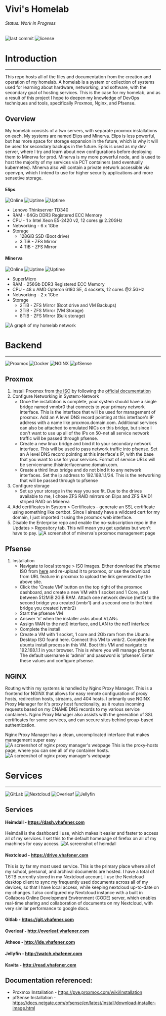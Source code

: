 # Vivi's Homelab

<!-- ANCHOR: introduction -->
###### Status: Work in Progress
![last commit](https://img.shields.io/github/last-commit/viv-codes/homelab)
![license](https://img.shields.io/github/license/viv-codes/homelab)


# Introduction
---
This repo hosts all of the files and documentation from the creation and operation of my homelab. A homelab is a system or collection of systems used for learning about hardware, networking, and software, with the secondary goal of hosting services. This is the case for my homelab, and as a result of this project I hope to deepen my knowledge of DevOps techniques and tools, specifically Proxmox, Nginx, and Pfsense.

## Overview
My homelab consists of a two servers, with separate proxmox installations on each. My systems are named Elips and Minerva. Elips is less powerful, but has more space for storage expansion in the future, which is why it will be used for secondary backups in the future. Eplis is used as my dev server, where I try and learn about new configurations before deploying them to Minerva for prod. Minerva is my more powerful node, and is used to host the majority of my services via PCT containers (and eventually kubernetes). Minerva also will contain a private network accessible via openvpn, which I intend to use for higher security applications and more sensetive storage.  
#### Elips
![Online](https://img.shields.io/uptimerobot/status/m790187873-2619a6e8222a7cd184383f39)
![Uptime](https://img.shields.io/uptimerobot/ratio/7/m790187873-2619a6e8222a7cd184383f39?label=Uptime%20-%20week)
![Uptime](https://img.shields.io/uptimerobot/ratio/m790187873-2619a6e8222a7cd184383f39?label=Uptime%20-%20Month)
* Lenovo Thinkserver TD340
* RAM - 64Gb DDR3 Registered ECC Memory
* CPU - 1 x Intel Xeon E5-2420 v2, 12 cores @ 2.20GHz
* Networking - 6 x 1Gbe
* Storage
  - 128GiB SSD (Boot drive)
  - 3 TiB - ZFS Mirror
  - 4 TiB - ZFS Mirror
#### Minerva
![Online](https://img.shields.io/uptimerobot/status/m790466602-0858f891fbe572951f707f6d)
![Uptime](https://img.shields.io/uptimerobot/ratio/7/m790466602-0858f891fbe572951f707f6d?label=Uptime%20-%20Week)
![Uptime](https://img.shields.io/uptimerobot/ratio/m790466602-0858f891fbe572951f707f6d?label=Uptime%20-%20Month)
* SuperMicro 
* RAM - 256Gb DDR3 Registered ECC Memory
* CPU - 48 x AMD Opteron 6180 SE, 4 sockets, 12 cores @2.5GHz
* Networking - 2 x 1Gbe
* Storage
  - 2TiB - ZFS Mirror (Boot drive and VM Backups)
  - 2TiB - ZFS Mirror (VM Storage)
  - 8TiB - ZFS Mirror (Bulk storage)

![A graph of my homelab network](/readme_assets/network.png)


# Backend
---
![Proxmox](https://a11ybadges.com/badge?logo=proxmox)
![Docker](https://a11ybadges.com/badge?logo=docker)
![NGINX](https://a11ybadges.com/badge?logo=nginx)
![pfSense](https://a11ybadges.com/badge?logo=pfsense)
<!-- ![OpenVPN](https://a11ybadges.com/badge?logo=openvpn)
 -->
## Proxmox
1. Install Proxmox from [the ISO](https://www.proxmox.com/en/downloads/category/iso-images-pve) by following the [official documentation ](https://pve.proxmox.com/wiki/Installation)
2. Configure Networking in System>Network
   - Once the installation is complete, your system should have a single bridge named vmnbr0 that connects to your primary network interface. This is the interface that will be used for management of proxmox. Add an A level DNS record pointing at this interface's IP address with a name like proxmox.domain.com. Additional services can also be attached to emulated NICs on this bridge, but since I don't want to use up all of the IPs on 50-net all service network traffic will be passed through pfsense.
   - Create a new linux bridge and bind it to your secondary network interface. This will be used to pass network traffic into pfsense. Set an A level DNS record pointing at this interface's IP, with the base that you want to use for your services. Format of service URLs will be servicename.thisinterfacename.domain.com.
   - Create a third linux bridge and do not bind it to any network interfaces. Set the ip address to 192.168.1.1/24. This is the networking that will be passed through to pfsense
3. Configure storage
   - Set up your storage in the way you see fit. Due to the drives available to me, I chose ZFS RAID mirrors on Elips and ZFS RAID1 striped RAID on Minerva
4. Add certificates in System > Certificates - generate an SSL certificate using something like certbot. Since I already have a wildcard cert for my domain, I just imported it using the proxmox web interface.
5. Disable the Enterprise repo and enable the no-subscription repo in the Updates > Repository tab. This will mean you get updates but won't have to pay.
![A screenshot of minerva's proxmox management page](/readme_assets/minerva.png)

## Pfsense
1. Installation
   - Navigate to local storage > ISO Images. Either download the pfsense ISO from [here](https://www.pfsense.org/download/) and re-upload it to proxmox, or use the download from URL feature in proxmox to upload the link generated by the above site.
   - Click the 'Create VM' button on the top right of the proxmox dashboard, and create a new VM with 1 socket and 1 Core, and between 512MiB 2GiB RAM. Attach one network device (net0) to the second bridge you created (vmbr1) and a second one to the third bridge you created (vmbr2)
   - Start the pfsense VM
   - Answer 'n' when the installer asks about VLANs
   - Assign WAN to the net0 interface, and LAN to the net1 interface
   - Complete the install
   - Create a VM with 1 socket, 1 core and 2Gb ram from the Ubuntu Desktop ISO found here. Connect this VM to vmbr2. Complete the ubuntu install process in this VM. Boot this VM and navigate to 192.168.1.1 in your browser. This is where you will manage pfsense. The default username is 'admin' and password is 'pfsense'. Enter these values and configure pfsense.


## NGINX
Routing within my systems is handled by Nginx Proxy Manager. This is a frontend for NGINX that allows for easy remote configuration of proxy hosts, redirection hosts, streams, and 404 hosts. I primarily use NGINX Proxy Manager for it's proxy host functionality, as it routes incoming requests based on my CNAME DNS records to my various service containers. Nginx Proxy Manager also assists with the generation of SSL certificates for some services, and can secure sites behind group-based authentication.

Nginx Proxy Manager has a clean, uncomplicated interface that makes management super easy
![A screenshot of nginx proxy manager's webpage](/readme_assets/npm.png)
This is the proxy-hosts page, where you can see all of my container hosts.
![A screenshot of nginx proxy manager's webpage](/readme_assets/npm1.png)



<!-- ## OpenVPN
 -->
# Services
---
<!-- ![WordPress](https://a11ybadges.com/badge?logo=wordpress) -->
![GitLab](https://a11ybadges.com/badge?logo=gitlab)
![Nextcloud](https://a11ybadges.com/badge?logo=nextcloud)
![Overleaf](https://a11ybadges.com/badge?logo=overleaf)
![Jellyfin](https://a11ybadges.com/badge?logo=jellyfin)

## Services

#### Heimdall - https://dash.vhafener.com
Heimdall is the dashboard I use, which makes it easier and faster to access all of my services. I set this to the default homepage of firefox on all of my machines for easy access. 
![A screenshot of heimdall](/readme_assets/heimdall.png)

#### Nextcloud - https://drive.vhafener.com
This is by far my most used service. This is the primary place where all of my school, personal, and archival documents are hosted. I have a total of 1.6TB currently stored in my Nextcloud account. I use the Nextcloud desktop client to sync my frequently used documents across all of my devices, so that I have local access, while keeping nextcloud up-to-date on my changes. I also configured my Nextcloud instance with a built in Collabora Online Development Environment (CODE) server, which enables real-time sharing and collaboration of documents on my Nextcloud, with very similar performance to google docs. 

#### Gitlab - https://git.vhafener.com

#### Overleaf - http://overleaf.vhafener.com

#### Atheos - http://ide.vhafener.com

#### Jellyfin - http://watch.vhafener.com

#### Kavita - http://read.vhafener.com


## Documentation referenced:
* Proxmox Installation - https://pve.proxmox.com/wiki/Installation
* pfSense Installation - https://docs.netgate.com/pfsense/en/latest/install/download-installer-image.html
